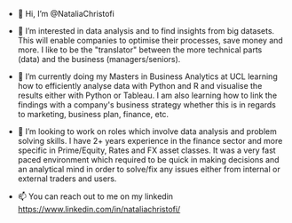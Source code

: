- 👋 Hi, I’m @NataliaChristofi

- 👀 I’m interested in data analysis and to find insights from big datasets. This will enable companies to optimise their processes, save money and more. I like to be 
the "translator" between the more technical parts (data) and the business (managers/seniors).

- 🌱 I’m currently doing my Masters in Business Analytics at UCL learning how to efficiently analyse data with Python and R and visualise the results either with Python or Tableau. 
I am also learning how to link the findings with a company's business strategy whether this is in regards to marketing, business plan, finance, etc.

- 💞️ I’m looking to work on roles which involve data analysis and problem solving skills. I have 2+ years experience in the finance sector and more specific in Prime/Equity, 
Rates and FX asset classes. It was a very fast paced environment which required to be quick in making decisions and an analytical mind in order to solve/fix 
any issues either from internal or external traders and users. 

- 📫 You can reach out to me on my linkedin https://www.linkedin.com/in/nataliachristofi/

<!---
NataliaChristofi/NataliaChristofi is a ✨ special ✨ repository because its `README.md` (this file) appears on your GitHub profile.
You can click the Preview link to take a look at your changes.
--->
